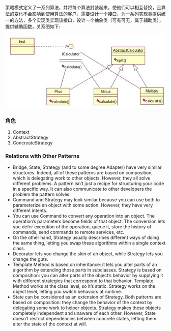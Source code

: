 策略模式定义了一系列算法，并将每个算法封装起来，使他们可以相互替换，且算法的变化不会影响到使用算法的客户。需要设计一个接口，为一系列实现类提供统一的方法，多个实现类实现该接口，设计一个抽象类（可有可无，属于辅助类），提供辅助函数，关系图如下: 


  ![image](https://github.com/mingregister/design-patterns/blob/master/13%E7%AD%96%E7%95%A5%E6%A8%A1%E5%BC%8F/%E7%B1%BB%E5%9B%BE.jpg)


### 角色
1. Context
2. AbstractStrategy
3. ConcreateStrategy


### Relations with Other Patterns
* Bridge, State, Strategy (and to some degree Adapter) have very similar structures. Indeed, all of these patterns are based on composition, which is delegating work to other objects. However, they all solve different problems. A pattern isn’t just a recipe for structuring your code in a specific way. It can also communicate to other developers the problem the pattern solves.
* Command and Strategy may look similar because you can use both to parameterize an object with some action. However, they have very different intents.
* You can use Command to convert any operation into an object. The operation’s parameters become fields of that object. The conversion lets you defer execution of the operation, queue it, store the history of commands, send commands to remote services, etc.
* On the other hand, Strategy usually describes different ways of doing the same thing, letting you swap these algorithms within a single context class.
* Decorator lets you change the skin of an object, while Strategy lets you change the guts.
* Template Method is based on inheritance: it lets you alter parts of an algorithm by extending those parts in subclasses. Strategy is based on composition: you can alter parts of the object’s behavior by supplying it with different strategies that correspond to that behavior. Template Method works at the class level, so it’s static. Strategy works on the object level, letting you switch behaviors at runtime.
* State can be considered as an extension of Strategy. Both patterns are based on composition: they change the behavior of the context by delegating some work to helper objects. Strategy makes these objects completely independent and unaware of each other. However, State doesn’t restrict dependencies between concrete states, letting them alter the state of the context at will.